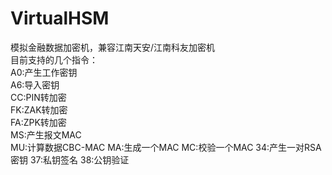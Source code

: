 # VirtualHSM
模拟金融数据加密机，兼容江南天安/江南科友加密机    
目前支持的几个指令：    
A0:产生工作密钥    
A6:导入密钥    
CC:PIN转加密    
FK:ZAK转加密    
FA:ZPK转加密    
MS:产生报文MAC    
MU:计算数据CBC-MAC
MA:生成一个MAC
MC:校验一个MAC
34:产生一对RSA密钥
37:私钥签名
38:公钥验证 
